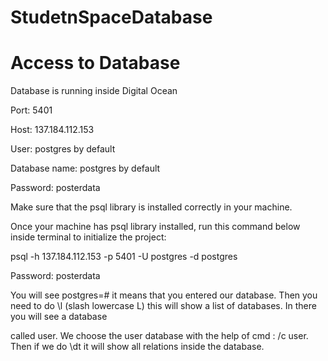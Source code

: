 # StudetnSpaceDatabase
# **Access to Database**


Database is running inside Digital Ocean


Port: 5401


Host: 137.184.112.153


User: postgres by default


Database name: postgres by default


Password: posterdata


Make sure that the psql library is installed correctly in your machine.


Once your machine has psql library installed, run this command below inside terminal to initialize the project:


psql -h 137.184.112.153 -p 5401 -U postgres -d postgres


Password: posterdata

You will see postgres=#  it means that you entered our database. Then you need to do \l (slash lowercase L)  this will show a list of databases. In there you will see a database


called user. We choose the user database with the help of cmd : /c user. Then if we do \dt it will show all relations inside the database.   
